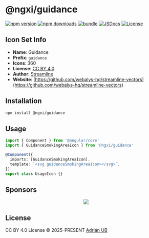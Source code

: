# @ngxi/guidance

[![npm version][npm-version-src]][npm-version-href]
[![npm downloads][npm-downloads-src]][npm-downloads-href]
[![bundle][bundle-src]][bundle-href]
[![JSDocs][jsdocs-src]][jsdocs-href]
[![License][license-src]][license-href]

## Icon Set Info

- **Name**: Guidance
- **Prefix**: `guidance`
- **Icons**: 360
- **License**: [CC BY 4.0](https://creativecommons.org/licenses/by/4.0/)
- **Author**: [Streamline](https://github.com/webalys-hq/streamline-vectors)
- **Website**: [https://github.com/webalys-hq/streamline-vectors](https://github.com/webalys-hq/streamline-vectors)

## Installation

```sh
npm install @ngxi/guidance
```

## Usage

```ts
import { Component } from '@angular/core'
import { GuidanceSmokingAreaIcon } from '@ngxi/guidance'

@Component({
  imports: [GuidanceSmokingAreaIcon],
  template: `<svg guidanceSmokingAreaIcon></svg>`,
})
export class UsageIcon {}
```

## Sponsors

<p align="center">
  <a href="https://cdn.jsdelivr.net/gh/adrian-ub/static/sponsors.svg">
    <img src='https://cdn.jsdelivr.net/gh/adrian-ub/static/sponsors.svg'/>
  </a>
</p>

## License

CC BY 4.0 License © 2025-PRESENT [Adrián UB](https://github.com/adrian-ub)

<!-- Badges -->

[npm-version-src]: https://img.shields.io/npm/v/@ngxi/guidance?style=flat&colorA=080f12&colorB=1fa669
[npm-version-href]: https://npmjs.com/package/@ngxi/guidance
[npm-downloads-src]: https://img.shields.io/npm/dm/@ngxi/guidance?style=flat&colorA=080f12&colorB=1fa669
[npm-downloads-href]: https://npmjs.com/package/@ngxi/guidance
[bundle-src]: https://img.shields.io/bundlephobia/minzip/@ngxi/guidance?style=flat&colorA=080f12&colorB=1fa669&label=minzip
[bundle-href]: https://bundlephobia.com/result?p=@ngxi/guidance
[license-src]: https://img.shields.io/npm/l/@ngxi/guidance?style=flat&colorA=080f12&colorB=1fa669
[license-href]: https://github.com/adrian-ub/ngxi/blob/main/LICENSE
[jsdocs-src]: https://img.shields.io/badge/jsdocs-reference-080f12?style=flat&colorA=080f12&colorB=1fa669
[jsdocs-href]: https://www.jsdocs.io/package/@ngxi/guidance
